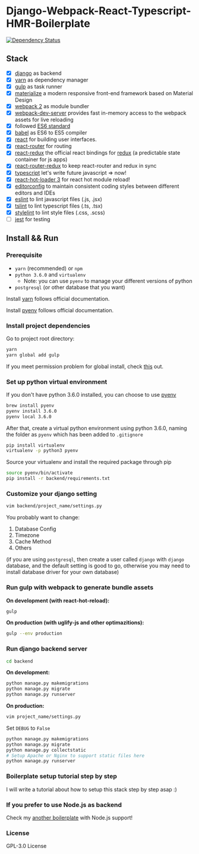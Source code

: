 # Django-Webpack-React-Typescript-HMR-Boilerplate
[![Dependency Status](https://gemnasium.com/badges/859f8694be0794a67d3a461d8d714091.svg)](https://gemnasium.com/github.com/Armour/Django-Webpack-React-Typescript-HMR-Boilerplate)

## Stack

- [x] [django](https://www.djangoproject.com/) as backend
- [x] [yarn](https://github.com/yarnpkg/yarn) as dependency manager
- [x] [gulp](https://github.com/gulpjs/gulp) as task runner
- [x] [materialize](http://materializecss.com/) a modern responsive front-end framework based on Material Design
- [x] [webpack 2](https://github.com/webpack/webpack) as module bundler
- [x] [webpack-dev-server](https://github.com/webpack/webpack-dev-server) provides fast in-memory access to the webpack assets for live reloading
- [x] followed [ES6 standard](https://github.com/lukehoban/es6features)
- [x] [babel](https://babeljs.io/) as ES6 to ES5 compiler
- [x] [react](https://facebook.github.io/react/) for building user interfaces.
- [x] [react-router](https://github.com/ReactTraining/react-router) for routing
- [x] [react-redux](https://github.com/reactjs/react-redux) the official react bindings for [redux](https://github.com/reactjs/redux) (a predictable state container for js apps)
- [x] [react-router-redux](https://github.com/reactjs/react-router-redux) to keep react-router and redux in sync 
- [x] [typescript](https://github.com/Microsoft/TypeScript) let's write future javascript => now!
- [x] [react-hot-loader 3](https://github.com/gaearon/react-hot-loader) for react hot module reload! 
- [x] [editorconfig](http://editorconfig.org/) to maintain consistent coding styles between different editors and IDEs
- [x] [eslint](http://eslint.org/) to lint javascript files (.js, .jsx)
- [x] [tslint](https://palantir.github.io/tslint/) to lint typescript files (.ts, .tsx)
- [x] [stylelint](https://stylelint.io/) to lint style files (.css, .scss)
- [ ] [jest](https://facebook.github.io/jest/) for testing

## Install && Run

### Prerequisite

* `yarn` (recommended) or `npm`
* `python 3.6.0` and `virtualenv` 
    * Note: you can use `pyenv` to manage your different versions of python
* `postgresql` (or other database that you want)

Install [yarn](https://yarnpkg.com/en/docs/install#linux-tab) follows official documentation.

Install [pyenv](https://github.com/yyuu/pyenv) follows official documentation.


### Install project dependencies

Go to project root directory:

~~~bash
yarn
yarn global add gulp
~~~

If you meet permission problem for global install, check [this](https://github.com/yarnpkg/yarn/issues/1060#issuecomment-268160528) out.


### Set up python virtual environment

If you don't have python 3.6.0 installed, you can choose to use [pyenv](https://github.com/yyuu/pyenv)

```bash
brew install pyenv
pyenv install 3.6.0
pyenv local 3.6.0
```

After that, create a virtual python environment using python 3.6.0, naming the folder as `pyenv` which has been added to `.gitignore`

```bash
pip install virtualenv
virtualenv -p python3 pyenv
```

Source your virtualenv and install the required package through pip

```bash
source pyenv/bin/activate
pip install -r backend/requirements.txt
```


### Customize your django setting

```bash
vim backend/project_name/settings.py
```

You probably want to change:

1. Database Config
2. Timezone
3. Cache Method
4. Others

(if you are using `postgresql`, then create a user called `django` with `django` database, and the default setting is good to go, otherwise you may need to install database driver for your own database)


### Run gulp with webpack to generate bundle assets

**On development (with react-hot-reload):**

```bash
gulp
```

**On production (with uglify-js and other optimazitions):**

```bash
gulp --env production
```


### Run django backend server

```bash
cd backend
```

**On development:**

```bash
python manage.py makemigrations
python manage.py migrate
python manage.py runserver
```

**On production:**

```bash
vim project_name/settings.py
```

Set `DEBUG` to `False`

```bash
python manage.py makemigrations
python manage.py migrate
python manage.py collectstatic
# Setup Apache or Nginx to support static files here
python manage.py runserver
```

### Boilerplate setup tutorial step by step

I will write a tutorial about how to setup this stack step by step asap :)

### If you prefer to use Node.js as backend

Check my [another boilerplate](https://github.com/Armour/Express-Webpack-React-Typescript-HMR-Boilerplate) with Node.js support!

### License

GPL-3.0 License
